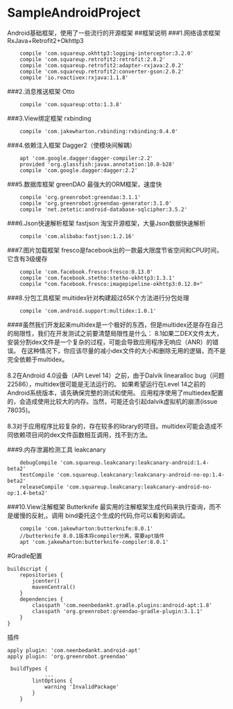 # SampleAndroidProject
Android基础框架，使用了一些流行的开源框架
##框架说明
###1.网络请求框架
RxJava+Retrofit2+Okhttp3
```
    compile 'com.squareup.okhttp3:logging-interceptor:3.2.0'
    compile 'com.squareup.retrofit2:retrofit:2.0.2'
    compile 'com.squareup.retrofit2:adapter-rxjava:2.0.2'
    compile 'com.squareup.retrofit2:converter-gson:2.0.2'
    compile 'io.reactivex:rxjava:1.1.8'
```
###2.消息推送框架
Otto
```
    compile 'com.squareup:otto:1.3.8'
```
###3.View绑定框架
rxbinding
```
    compile 'com.jakewharton.rxbinding:rxbinding:0.4.0'
```
###4.依赖注入框架
Dagger2（使模块间解耦）
```
    apt 'com.google.dagger:dagger-compiler:2.2'
    provided 'org.glassfish:javax.annotation:10.0-b28'
    compile 'com.google.dagger:dagger:2.2'
```
###5.数据库框架
greenDAO 最强大的ORM框架，速度快
```
    compile 'org.greenrobot:greendao:3.1.1'
    compile 'org.greenrobot:greendao-generator:3.1.0'
    compile 'net.zetetic:android-database-sqlcipher:3.5.2'
```
###6.Json快速解析框架
fastjson 淘宝开源框架，大量Json数据快速解析
```
    compile 'com.alibaba:fastjson:1.2.16'
```
###7.图片加载框架
fresco是facebook出的一款最大限度节省空间和CPU时间，它含有3级缓存
```
    compile 'com.facebook.fresco:fresco:0.13.0'
    compile 'com.facebook.stetho:stetho-okhttp3:1.3.1'
    compile "com.facebook.fresco:imagepipeline-okhttp3:0.12.0+"
```
###8.分包工具框架
multidex针对构建超过65K个方法进行分包处理
```
    compile 'com.android.support:multidex:1.0.1'
```
####虽然我们开发起来multidex是一个极好的东西，但是multidex还是存在自己的局限性，我们在开发测试之前要清楚局限性是什么：
  8.1如果二DEX文件太大，安装分割dex文件是一个复杂的过程，可能会导致应用程序无响应（ANR）的错误。
      在这种情况下，你应该尽量的减小dex文件的大小和删除无用的逻辑，而不是完全依赖于multidex。
<br /><br />
  8.2在Android 4.0设备（API Level 14）之前，由于Dalvik linearalloc bug（问题22586），multidex很可能是无法运行的。
     如果希望运行在Level 14之前的Android系统版本，请先确保完整的测试和使用。
     应用程序使用了multiedex配置的，会造成使用比较大的内存。当然，可能还会引起dalvik虚拟机的崩溃(issue 78035)。
<br /><br />
  8.3对于应用程序比较复杂的，存在较多的library的项目。multidex可能会造成不同依赖项目间的dex文件函数相互调用，找不到方法。

###9.内存泄漏检测工具
leakcanary
```
    debugCompile 'com.squareup.leakcanary:leakcanary-android:1.4-beta2'
    testCompile 'com.squareup.leakcanary:leakcanary-android-no-op:1.4-beta2'
    releaseCompile 'com.squareup.leakcanary:leakcanary-android-no-op:1.4-beta2'
```
###10.View注解框架
Butterknife 最实用的注解框架生成代码来执行查询，而不是缓慢的反射,。调用 bind委托这个生成的代码,你可以看到和调试。
```
    compile 'com.jakewharton:butterknife:8.0.1'
    //butterknife 8.0.1版本将compiler分离，需要apt插件
    apt 'com.jakewharton:butterknife-compiler:8.0.1'
```
#Gradle配置
```
buildscript {
    repositories {
        jcenter()
        mavenCentral()
    }
    dependencies {
        classpath 'com.neenbedankt.gradle.plugins:android-apt:1.8'
        classpath 'org.greenrobot:greendao-gradle-plugin:3.1.1'
    }
}
```
插件
```
apply plugin: 'com.neenbedankt.android-apt'
apply plugin: 'org.greenrobot.greendao'
```
```
 buildTypes {
            ...
        lintOptions {
            warning 'InvalidPackage'
        }
    }
```
